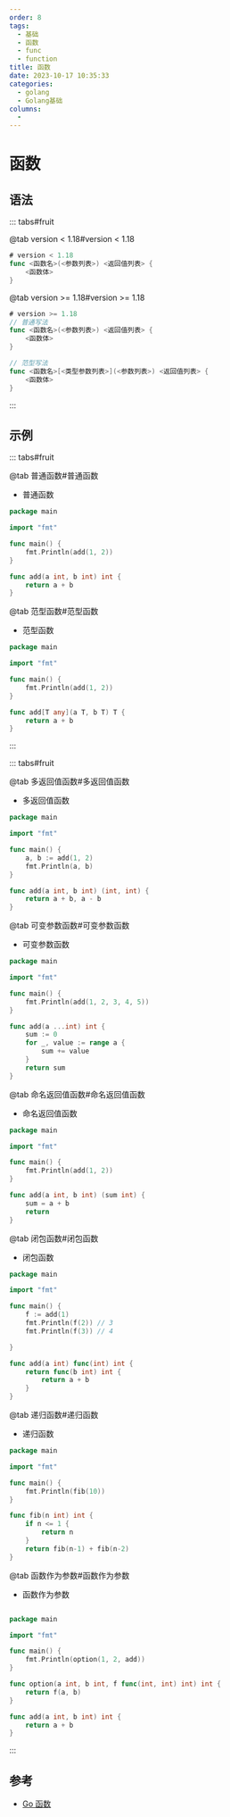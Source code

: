 ```yaml
---
order: 8
tags:
  - 基础
  - 函数
  - func
  - function
title: 函数
date: 2023-10-17 10:35:33
categories:
  - golang
  - Golang基础
columns:
  -
---
```


# 函数

## 语法

::: tabs#fruit

@tab version < 1.18#version < 1.18

```go
# version < 1.18
func <函数名>(<参数列表>) <返回值列表> {
    <函数体>
}
```

@tab version >= 1.18#version >= 1.18

```go
# version >= 1.18
// 普通写法
func <函数名>(<参数列表>) <返回值列表> {
    <函数体>
}

// 范型写法
func <函数名>[<类型参数列表>](<参数列表>) <返回值列表> {
    <函数体>
}

```

:::

## 示例

::: tabs#fruit

@tab 普通函数#普通函数

- 普通函数

```go
package main

import "fmt"

func main() {
    fmt.Println(add(1, 2))
}

func add(a int, b int) int {
    return a + b
}
```

@tab 范型函数#范型函数

- 范型函数

```go
package main

import "fmt"

func main() {
    fmt.Println(add(1, 2))
}

func add[T any](a T, b T) T {
    return a + b
}
```

:::

::: tabs#fruit

@tab 多返回值函数#多返回值函数

- 多返回值函数

```go
package main

import "fmt"

func main() {
    a, b := add(1, 2)
    fmt.Println(a, b)
}

func add(a int, b int) (int, int) {
    return a + b, a - b
}
```

@tab 可变参数函数#可变参数函数

- 可变参数函数

```go
package main

import "fmt"

func main() {
    fmt.Println(add(1, 2, 3, 4, 5))
}

func add(a ...int) int {
    sum := 0
    for _, value := range a {
        sum += value
    }
    return sum
}
```

@tab 命名返回值函数#命名返回值函数

- 命名返回值函数

```go
package main

import "fmt"

func main() {
    fmt.Println(add(1, 2))
}

func add(a int, b int) (sum int) {
    sum = a + b
    return
}
```

@tab 闭包函数#闭包函数

- 闭包函数

```go
package main

import "fmt"

func main() {
    f := add(1)
    fmt.Println(f(2)) // 3
    fmt.Println(f(3)) // 4

}

func add(a int) func(int) int {
    return func(b int) int {
        return a + b
    }
}
```

@tab 递归函数#递归函数

- 递归函数

```go
package main

import "fmt"

func main() {
    fmt.Println(fib(10))
}

func fib(n int) int {
    if n <= 1 {
        return n
    }
    return fib(n-1) + fib(n-2)
}
```

@tab 函数作为参数#函数作为参数

- 函数作为参数

```go

package main

import "fmt"

func main() {
    fmt.Println(option(1, 2, add))
}

func option(a int, b int, f func(int, int) int) int {
    return f(a, b)
}

func add(a int, b int) int {
    return a + b
}
```

:::

## 参考

- [Go 函数](https://www.runoob.com/go/go-functions.html)
